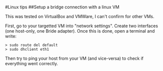 #Linux tips
##Setup a bridge connection with a linux VM

This was tested on VirtualBox and VMWare, I can't confirm for other VMs.

First, go to your targetted VM into "network settings". Create two interfaces (one host-only, one Bride adapter). Once this is done, open a terminal and write:

```Shell
> sudo route del default
> sudo dhclient eth1
```

Then try to ping your host from your VM (and vice-versa) to check if everything went correctly.
